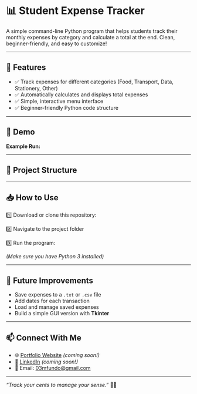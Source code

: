 # 📊 Student Expense Tracker

A simple command-line Python program that helps students track their monthly expenses by category and calculate a total at the end. Clean, beginner-friendly, and easy to customize!

---

## 📌 Features

- ✅ Track expenses for different categories (Food, Transport, Data, Stationery, Other)
- ✅ Automatically calculates and displays total expenses
- ✅ Simple, interactive menu interface
- ✅ Beginner-friendly Python code structure

---

## 🎥 Demo

**Example Run:**

---

## 📂 Project Structure

---

## 📥 How to Use

1️⃣ Download or clone this repository:  

2️⃣ Navigate to the project folder  

3️⃣ Run the program:  

*(Make sure you have Python 3 installed)*

---

## 🚀 Future Improvements

- Save expenses to a `.txt` or `.csv` file  
- Add dates for each transaction  
- Load and manage saved expenses  
- Build a simple GUI version with **Tkinter**

---

## 📫 Connect With Me  

- 🌐 [Portfolio Website](your-portfolio-link) *(coming soon!)*
- 💼 [LinkedIn](your-linkedin-link) *(coming soon!)*
- 📧 Email: 03mfundo@gmail.com  

---

*“Track your cents to manage your sense.”* 💸✨
